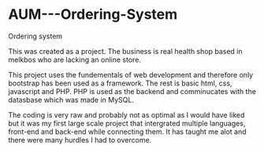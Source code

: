 # AUM---Ordering-System
Ordering system

This was created as a project. The business is real health shop based in melkbos who are lacking an online store.

This project uses the fundementals of web development and therefore only bootstrap has been used as a framework. The rest is basic html, css, javascript and PHP.
PHP is used as the backend and comminucates with the datasbase which was made in MySQL.

The coding is very raw and probably not as optimal as I would have liked but it was my first large scale project that intergrated multiple languages, front-end
and back-end while connecting them. It has taught me alot and there were many hurdles I had to overcome.

